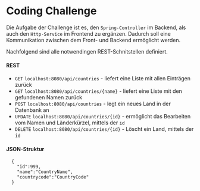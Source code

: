 # Coding Challenge

Die Aufgabe der Challenge ist es, den `Spring-Controller` im Backend, als auch den `Http-Service` im Frontend zu ergänzen.
Dadurch soll eine Kommunikation zwischen dem Front- und Backend ermöglicht werden.

Nachfolgend sind alle notwendingen REST-Schnitstellen definiert.


#### REST

- `GET` `localhost:8080/api/countries` - liefert eine Liste mit allen Einträgen zurück
- `GET` `localhost:8080/api/countries/{name}` - liefert eine Liste mit den gefundenen Namen zurück
- `POST` `localhost:8080/api/countries` - legt ein neues Land in der Datenbank an
- `UPDATE` `localhost:8080/api/countries/{id}` - ermöglicht das Bearbeiten vom Namen und Länderkürzel, mittels der `id`
- `DELETE` `localhost:8080/api/countries/{id}` - Löscht ein Land, mittels der `id`


#### JSON-Struktur

```
  {
    "id":999,
    "name":"CountryName",
    "countrycode":"CountryCode"
  }
```


